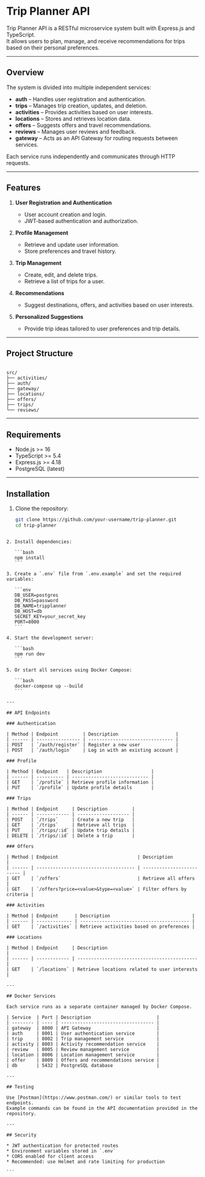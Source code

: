 # Trip Planner API

Trip Planner API is a RESTful microservice system built with Express.js and TypeScript.  
It allows users to plan, manage, and receive recommendations for trips based on their personal preferences.

---

## Overview

The system is divided into multiple independent services:
- **auth** – Handles user registration and authentication.
- **trips** – Manages trip creation, updates, and deletion.
- **activities** – Provides activities based on user interests.
- **locations** – Stores and retrieves location data.
- **offers** – Suggests offers and travel recommendations.
- **reviews** – Manages user reviews and feedback.
- **gateway** – Acts as an API Gateway for routing requests between services.

Each service runs independently and communicates through HTTP requests.

---

## Features

1. **User Registration and Authentication**
   - User account creation and login.
   - JWT-based authentication and authorization.

2. **Profile Management**
   - Retrieve and update user information.
   - Store preferences and travel history.

3. **Trip Management**
   - Create, edit, and delete trips.
   - Retrieve a list of trips for a user.

4. **Recommendations**
   - Suggest destinations, offers, and activities based on user interests.

5. **Personalized Suggestions**
   - Provide trip ideas tailored to user preferences and trip details.

---

## Project Structure

```

src/
├── activities/
├── auth/
├── gateway/
├── locations/
├── offers/
├── trips/
└── reviews/

````

---

## Requirements

- Node.js >= 16  
- TypeScript >= 5.4  
- Express.js >= 4.18  
- PostgreSQL (latest)

---

## Installation

1. Clone the repository:
   ```bash
   git clone https://github.com/your-username/trip-planner.git
   cd trip-planner
````

2. Install dependencies:

   ```bash
   npm install
   ```

3. Create a `.env` file from `.env.example` and set the required variables:

   ```env
   DB_USER=postgres
   DB_PASS=password
   DB_NAME=tripplanner
   DB_HOST=db
   SECRET_KEY=your_secret_key
   PORT=8000
   ```

4. Start the development server:

   ```bash
   npm run dev
   ```

5. Or start all services using Docker Compose:

   ```bash
   docker-compose up --build
   ```

---

## API Endpoints

### Authentication

| Method | Endpoint         | Description                     |
| ------ | ---------------- | ------------------------------- |
| POST   | `/auth/register` | Register a new user             |
| POST   | `/auth/login`    | Log in with an existing account |

### Profile

| Method | Endpoint   | Description                  |
| ------ | ---------- | ---------------------------- |
| GET    | `/profile` | Retrieve profile information |
| PUT    | `/profile` | Update profile details       |

### Trips

| Method | Endpoint     | Description         |
| ------ | ------------ | ------------------- |
| POST   | `/trips`     | Create a new trip   |
| GET    | `/trips`     | Retrieve all trips  |
| PUT    | `/trips/:id` | Update trip details |
| DELETE | `/trips/:id` | Delete a trip       |

### Offers

| Method | Endpoint                             | Description               |
| ------ | ------------------------------------ | ------------------------- |
| GET    | `/offers`                            | Retrieve all offers       |
| GET    | `/offers?price=<value>&type=<value>` | Filter offers by criteria |

### Activities

| Method | Endpoint      | Description                              |
| ------ | ------------- | ---------------------------------------- |
| GET    | `/activities` | Retrieve activities based on preferences |

### Locations

| Method | Endpoint     | Description                                  |
| ------ | ------------ | -------------------------------------------- |
| GET    | `/locations` | Retrieve locations related to user interests |

---

## Docker Services

Each service runs as a separate container managed by Docker Compose.

| Service  | Port | Description                        |
| -------- | ---- | ---------------------------------- |
| gateway  | 8000 | API Gateway                        |
| auth     | 8001 | User authentication service        |
| trip     | 8002 | Trip management service            |
| activity | 8003 | Activity recommendation service    |
| review   | 8005 | Review management service          |
| location | 8006 | Location management service        |
| offer    | 8009 | Offers and recommendations service |
| db       | 5432 | PostgreSQL database                |

---

## Testing

Use [Postman](https://www.postman.com/) or similar tools to test endpoints.
Example commands can be found in the API documentation provided in the repository.

---

## Security

* JWT authentication for protected routes
* Environment variables stored in `.env`
* CORS enabled for client access
* Recommended: use Helmet and rate limiting for production

```

